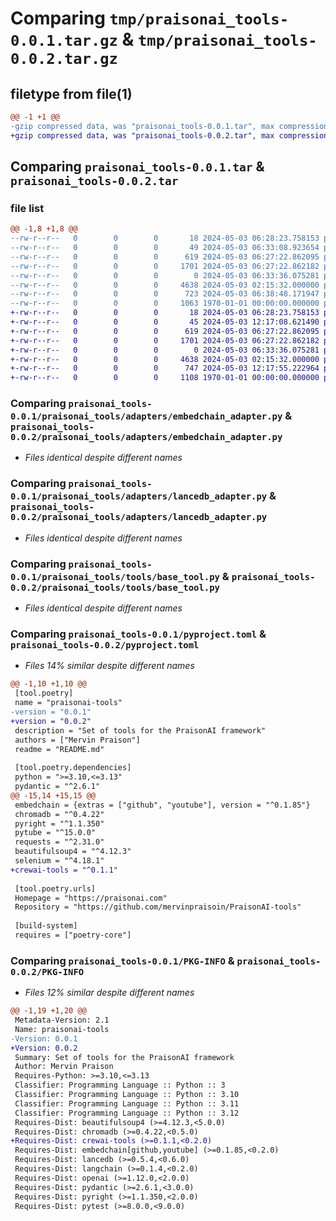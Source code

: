 # Comparing `tmp/praisonai_tools-0.0.1.tar.gz` & `tmp/praisonai_tools-0.0.2.tar.gz`

## filetype from file(1)

```diff
@@ -1 +1 @@
-gzip compressed data, was "praisonai_tools-0.0.1.tar", max compression
+gzip compressed data, was "praisonai_tools-0.0.2.tar", max compression
```

## Comparing `praisonai_tools-0.0.1.tar` & `praisonai_tools-0.0.2.tar`

### file list

```diff
@@ -1,8 +1,8 @@
--rw-r--r--   0        0        0       18 2024-05-03 06:28:23.758153 praisonai_tools-0.0.1/README.md
--rw-r--r--   0        0        0       49 2024-05-03 06:33:08.923654 praisonai_tools-0.0.1/praisonai_tools/__init__.py
--rw-r--r--   0        0        0      619 2024-05-03 06:27:22.862095 praisonai_tools-0.0.1/praisonai_tools/adapters/embedchain_adapter.py
--rw-r--r--   0        0        0     1701 2024-05-03 06:27:22.862182 praisonai_tools-0.0.1/praisonai_tools/adapters/lancedb_adapter.py
--rw-r--r--   0        0        0        0 2024-05-03 06:33:36.075281 praisonai_tools-0.0.1/praisonai_tools/tools/__init__.py
--rw-r--r--   0        0        0     4638 2024-05-03 02:15:32.000000 praisonai_tools-0.0.1/praisonai_tools/tools/base_tool.py
--rw-r--r--   0        0        0      723 2024-05-03 06:38:48.171947 praisonai_tools-0.0.1/pyproject.toml
--rw-r--r--   0        0        0     1063 1970-01-01 00:00:00.000000 praisonai_tools-0.0.1/PKG-INFO
+-rw-r--r--   0        0        0       18 2024-05-03 06:28:23.758153 praisonai_tools-0.0.2/README.md
+-rw-r--r--   0        0        0       45 2024-05-03 12:17:08.621490 praisonai_tools-0.0.2/praisonai_tools/__init__.py
+-rw-r--r--   0        0        0      619 2024-05-03 06:27:22.862095 praisonai_tools-0.0.2/praisonai_tools/adapters/embedchain_adapter.py
+-rw-r--r--   0        0        0     1701 2024-05-03 06:27:22.862182 praisonai_tools-0.0.2/praisonai_tools/adapters/lancedb_adapter.py
+-rw-r--r--   0        0        0        0 2024-05-03 06:33:36.075281 praisonai_tools-0.0.2/praisonai_tools/tools/__init__.py
+-rw-r--r--   0        0        0     4638 2024-05-03 02:15:32.000000 praisonai_tools-0.0.2/praisonai_tools/tools/base_tool.py
+-rw-r--r--   0        0        0      747 2024-05-03 12:17:55.222964 praisonai_tools-0.0.2/pyproject.toml
+-rw-r--r--   0        0        0     1108 1970-01-01 00:00:00.000000 praisonai_tools-0.0.2/PKG-INFO
```

### Comparing `praisonai_tools-0.0.1/praisonai_tools/adapters/embedchain_adapter.py` & `praisonai_tools-0.0.2/praisonai_tools/adapters/embedchain_adapter.py`

 * *Files identical despite different names*

### Comparing `praisonai_tools-0.0.1/praisonai_tools/adapters/lancedb_adapter.py` & `praisonai_tools-0.0.2/praisonai_tools/adapters/lancedb_adapter.py`

 * *Files identical despite different names*

### Comparing `praisonai_tools-0.0.1/praisonai_tools/tools/base_tool.py` & `praisonai_tools-0.0.2/praisonai_tools/tools/base_tool.py`

 * *Files identical despite different names*

### Comparing `praisonai_tools-0.0.1/pyproject.toml` & `praisonai_tools-0.0.2/pyproject.toml`

 * *Files 14% similar despite different names*

```diff
@@ -1,10 +1,10 @@
 [tool.poetry]
 name = "praisonai-tools"
-version = "0.0.1"
+version = "0.0.2"
 description = "Set of tools for the PraisonAI framework"
 authors = ["Mervin Praison"]
 readme = "README.md"
 
 [tool.poetry.dependencies]
 python = ">=3.10,<=3.13"
 pydantic = "^2.6.1"
@@ -15,14 +15,15 @@
 embedchain = {extras = ["github", "youtube"], version = "^0.1.85"}
 chromadb = "^0.4.22"
 pyright = "^1.1.350"
 pytube = "^15.0.0"
 requests = "^2.31.0"
 beautifulsoup4 = "^4.12.3"
 selenium = "^4.18.1"
+crewai-tools = "^0.1.1"
 
 [tool.poetry.urls]
 Homepage = "https://praisonai.com"
 Repository = "https://github.com/mervinpraisoin/PraisonAI-tools"
 
 [build-system]
 requires = ["poetry-core"]
```

### Comparing `praisonai_tools-0.0.1/PKG-INFO` & `praisonai_tools-0.0.2/PKG-INFO`

 * *Files 12% similar despite different names*

```diff
@@ -1,19 +1,20 @@
 Metadata-Version: 2.1
 Name: praisonai-tools
-Version: 0.0.1
+Version: 0.0.2
 Summary: Set of tools for the PraisonAI framework
 Author: Mervin Praison
 Requires-Python: >=3.10,<=3.13
 Classifier: Programming Language :: Python :: 3
 Classifier: Programming Language :: Python :: 3.10
 Classifier: Programming Language :: Python :: 3.11
 Classifier: Programming Language :: Python :: 3.12
 Requires-Dist: beautifulsoup4 (>=4.12.3,<5.0.0)
 Requires-Dist: chromadb (>=0.4.22,<0.5.0)
+Requires-Dist: crewai-tools (>=0.1.1,<0.2.0)
 Requires-Dist: embedchain[github,youtube] (>=0.1.85,<0.2.0)
 Requires-Dist: lancedb (>=0.5.4,<0.6.0)
 Requires-Dist: langchain (>=0.1.4,<0.2.0)
 Requires-Dist: openai (>=1.12.0,<2.0.0)
 Requires-Dist: pydantic (>=2.6.1,<3.0.0)
 Requires-Dist: pyright (>=1.1.350,<2.0.0)
 Requires-Dist: pytest (>=8.0.0,<9.0.0)
```

